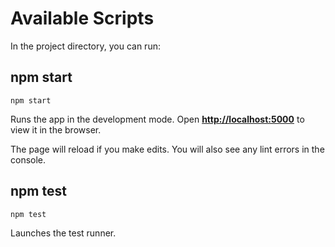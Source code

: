 # Available Scripts

In the project directory, you can run:

## npm start

```
npm start
```

Runs the app in the development mode. Open **<http://localhost:5000>** to view it in the browser.

The page will reload if you make edits. You will also see any lint errors in the console.

## npm test

```
npm test
```

Launches the test runner.
